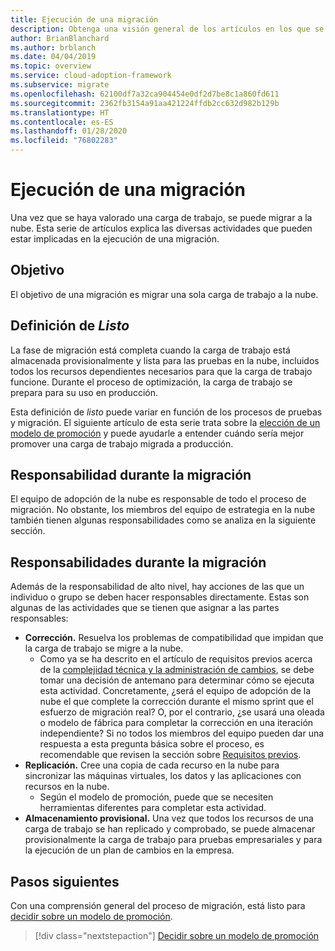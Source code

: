 ```yaml
---
title: Ejecución de una migración
description: Obtenga una visión general de los artículos en los que se explican las distintas actividades que pueden estar implicadas en la migración de una carga de trabajo en Azure.
author: BrianBlanchard
ms.author: brblanch
ms.date: 04/04/2019
ms.topic: overview
ms.service: cloud-adoption-framework
ms.subservice: migrate
ms.openlocfilehash: 62100df7a32ca904454e0df2d7be8c1a860fd611
ms.sourcegitcommit: 2362fb3154a91aa421224ffdb2cc632d982b129b
ms.translationtype: HT
ms.contentlocale: es-ES
ms.lasthandoff: 01/28/2020
ms.locfileid: "76802283"
---
```

# <a name="execute-a-migration"></a>Ejecución de una migración

Una vez que se haya valorado una carga de trabajo, se puede migrar a la nube. Esta serie de artículos explica las diversas actividades que pueden estar implicadas en la ejecución de una migración.

## <a name="objective"></a>Objetivo

El objetivo de una migración es migrar una sola carga de trabajo a la nube.

## <a name="definition-of-done"></a>Definición de *Listo*

La fase de migración está completa cuando la carga de trabajo está almacenada provisionalmente y lista para las pruebas en la nube, incluidos todos los recursos dependientes necesarios para que la carga de trabajo funcione. Durante el proceso de optimización, la carga de trabajo se prepara para su uso en producción.

Esta definición de *listo* puede variar en función de los procesos de pruebas y migración. El siguiente artículo de esta serie trata sobre la [elección de un modelo de promoción](./promotion-models.md) y puede ayudarle a entender cuándo sería mejor promover una carga de trabajo migrada a producción.

## <a name="accountability-during-migration"></a>Responsabilidad durante la migración

El equipo de adopción de la nube es responsable de todo el proceso de migración. No obstante, los miembros del equipo de estrategia en la nube también tienen algunas responsabilidades como se analiza en la siguiente sección.

## <a name="responsibilities-during-migration"></a>Responsabilidades durante la migración

Además de la responsabilidad de alto nivel, hay acciones de las que un individuo o grupo se deben hacer responsables directamente. Estas son algunas de las actividades que se tienen que asignar a las partes responsables:

- **Corrección.** Resuelva los problemas de compatibilidad que impidan que la carga de trabajo se migre a la nube.
  - Como ya se ha descrito en el artículo de requisitos previos acerca de la [complejidad técnica y la administración de cambios](../prerequisites/technical-complexity.md), se debe tomar una decisión de antemano para determinar cómo se ejecuta esta actividad. Concretamente, ¿será el equipo de adopción de la nube el que complete la corrección durante el mismo sprint que el esfuerzo de migración real? O, por el contrario, ¿se usará una oleada o modelo de fábrica para completar la corrección en una iteración independiente? Si no todos los miembros del equipo pueden dar una respuesta a esta pregunta básica sobre el proceso, es recomendable que revisen la sección sobre [Requisitos previos](../prerequisites/index.md).
- **Replicación.** Cree una copia de cada recurso en la nube para sincronizar las máquinas virtuales, los datos y las aplicaciones con recursos en la nube.
  - Según el modelo de promoción, puede que se necesiten herramientas diferentes para completar esta actividad.
- **Almacenamiento provisional.** Una vez que todos los recursos de una carga de trabajo se han replicado y comprobado, se puede almacenar provisionalmente la carga de trabajo para pruebas empresariales y para la ejecución de un plan de cambios en la empresa.

## <a name="next-steps"></a>Pasos siguientes

Con una comprensión general del proceso de migración, está listo para [decidir sobre un modelo de promoción](./promotion-models.md).

> [!div class="nextstepaction"]
> [Decidir sobre un modelo de promoción](./promotion-models.md)
